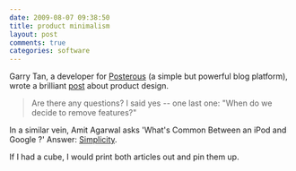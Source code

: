 ```yaml
---
date: 2009-08-07 09:38:50
title: product minimalism
layout: post
comments: true
categories: software
---
```

Garry Tan, a developer for [Posterous](http://posterous.com/) (a simple
but powerful blog platform), wrote a brilliant
[post](http://garry.posterous.com/practicing-product-minimalism) about
product design.

> Are there any questions? I said yes -- one last one: "When do we
> decide to remove features?"

In a similar vein, Amit Agarwal asks 'What's Common Between an iPod and
Google ?' Answer:
[Simplicity](http://www.labnol.org/internet/marvel-of-simplicity/9357/).

If I had a cube, I would print both articles out and pin them up.
